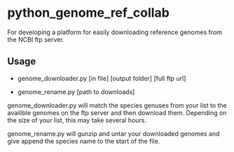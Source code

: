 # python_genome_ref_collab
For developing a platform for easily downloading reference genomes from the NCBI ftp server.

## Usage

* genome_downloader.py [in file] [output folder] [full ftp url]

* genome_rename.py [path to downloads]

genome_downloader.py will match the species genuses from your list to the availible genomes on the ftp server and then download them. Depending on the size of your list, this may take several hours.

genome_rename.py will gunzip and untar your downloaded genomes and give append the species name to the start of the file.
